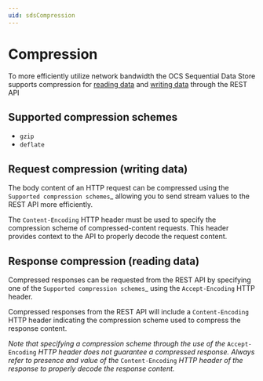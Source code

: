 ```yaml
---
uid: sdsCompression
---
```


Compression
===========
To more efficiently utilize network bandwidth the OCS Sequential Data Store supports compression for [reading data](xref:sdsReadingDataApi) and
[writing data](xref:sdsWritingDataApi) through the REST API

Supported compression schemes
-----------------------------
- ``gzip``
- ``deflate``

Request compression (writing data)
----------------------------------
The body content of an HTTP request can be compressed using the `Supported compression schemes`_ allowing you to send stream values to the REST API more efficiently.

The ``Content-Encoding`` HTTP header must be used to specify the compression scheme of compressed-content requests. This header provides context to the API to properly decode the request content.

Response compression (reading data)
-----------------------------------
Compressed responses can be requested from the REST API by specifying one of the `Supported compression schemes`_ using the ``Accept-Encoding`` HTTP header.

Compressed responses from the REST API will include a ``Content-Encoding`` HTTP header indicating the compression scheme used to compress the response content.

*Note that specifying a compression scheme through the use of the* ``Accept-Encoding`` *HTTP header does not guarantee a compressed response. Always refer to presence and value of the* ``Content-Encoding`` *HTTP header of the response to properly decode the response content.* 
